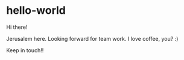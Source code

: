 # hello-world
Hi there!

Jerusalem here. Looking forward for team work. I love coffee, you? :) 

Keep in touch!!
